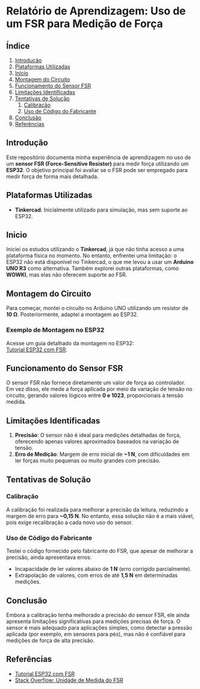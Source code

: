 # Relatório de Aprendizagem: Uso de um FSR para Medição de Força



## Índice

1. [Introdução](#introdução)
2. [Plataformas Utilizadas](#plataformas-utilizadas)
3. [Início](#Inicio)
4. [Montagem do Circuito](#montagem-do-circuito)
5. [Funcionamento do Sensor FSR](#funcionamento-do-sensor-fsr)
6. [Limitações Identificadas](#limitações-identificadas)
7. [Tentativas de Solução](#tentativas-de-solução)
   1. [Calibração](#calibração)
   2. [Uso de Código do Fabricante](#uso-de-código-do-fabricante)
8. [Conclusão](#conclusão)
9. [Referências](#referências)

## Introdução
Este repositório documenta minha experiência de aprendizagem no uso de um **sensor FSR (Force-Sensitive Resistor)** para medir força utilizando um **ESP32**. O objetivo principal foi avaliar se o FSR pode ser empregado para medir força de forma mais detalhada.

## Plataformas Utilizadas

- **Tinkercad**: Inicialmente utilizado para simulação, mas sem suporte ao ESP32.
  
## Inicio
  Iniciei os estudos utilizando o **Tinkercad**, já que não tinha acesso a uma plataforma física no momento. No entanto, enfrentei uma limitação: o ESP32 não está disponível no Tinkercad, o que me levou a usar um **Arduino UNO R3** como alternativa. Também explorei outras plataformas, como **WOWKI**, mas elas não oferecem suporte ao FSR.

## Montagem do Circuito

Para começar, montei o circuito no Arduino UNO utilizando um resistor de **10 Ω**. Posteriormente, adaptei a montagem ao ESP32.



### Exemplo de Montagem no ESP32

Acesse um guia detalhado da montagem no ESP32:  
[Tutorial ESP32 com FSR](https://esp32io.com/tutorials/esp32-force-sensor).

## Funcionamento do Sensor FSR

O sensor FSR não fornece diretamente um valor de força ao controlador. Em vez disso, ele mede a força aplicada por meio da variação de tensão no circuito, gerando valores lógicos entre **0 e 1023**, proporcionais à tensão medida.

## Limitações Identificadas

1. **Precisão**: O sensor não é ideal para medições detalhadas de força, oferecendo apenas valores aproximados baseados na variação de tensão.
2. **Erro de Medição**: Margem de erro inicial de **~1 N**, com dificuldades em ler forças muito pequenas ou muito grandes com precisão.

## Tentativas de Solução

### Calibração

A calibração foi realizada para melhorar a precisão da leitura, reduzindo a margem de erro para **~0,15 N**. No entanto, essa solução não é a mais viável, pois exige recalibração a cada novo uso do sensor.

### Uso de Código do Fabricante

Testei o código fornecido pelo fabricante do FSR, que apesar de melhorar a precisão, ainda apresentava erros:
- Incapacidade de ler valores abaixo de **1 N** (erro corrigido parcialmente).
- Extrapolação de valores, com erros de até **1,5 N** em determinadas medições.

## Conclusão

Embora a calibração tenha melhorado a precisão do sensor FSR, ele ainda apresenta limitações significativas para medições precisas de força. O sensor é mais adequado para aplicações simples, como detectar a pressão aplicada (por exemplo, em sensores para pés), mas não é confiável para medições de força de alta precisão.

## Referências

- [Tutorial ESP32 com FSR](https://esp32io.com/tutorials/esp32-force-sensor)  
- [Stack Overflow: Unidade de Medida do FSR](https://stackoverflow.com/questions/61512292/what-is-the-unit-of-measure-for-the-pressure-data-i-collect-using-an-fsr-sesnor)
